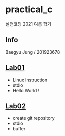 # practical_c

실전코딩 2021 여름 학기

## Info

Baegyu Jung / 201923678

## [Lab01](https://git.ajou.ac.kr/baegyu3/practical_c/-/tree/master/lab01)
* Linux Instruction
* stdio
* Hello World !
## [Lab02](https://git.ajou.ac.kr/baegyu3/practical_c/-/tree/master/lab02)
* create git repository
* stdio
* buffer
